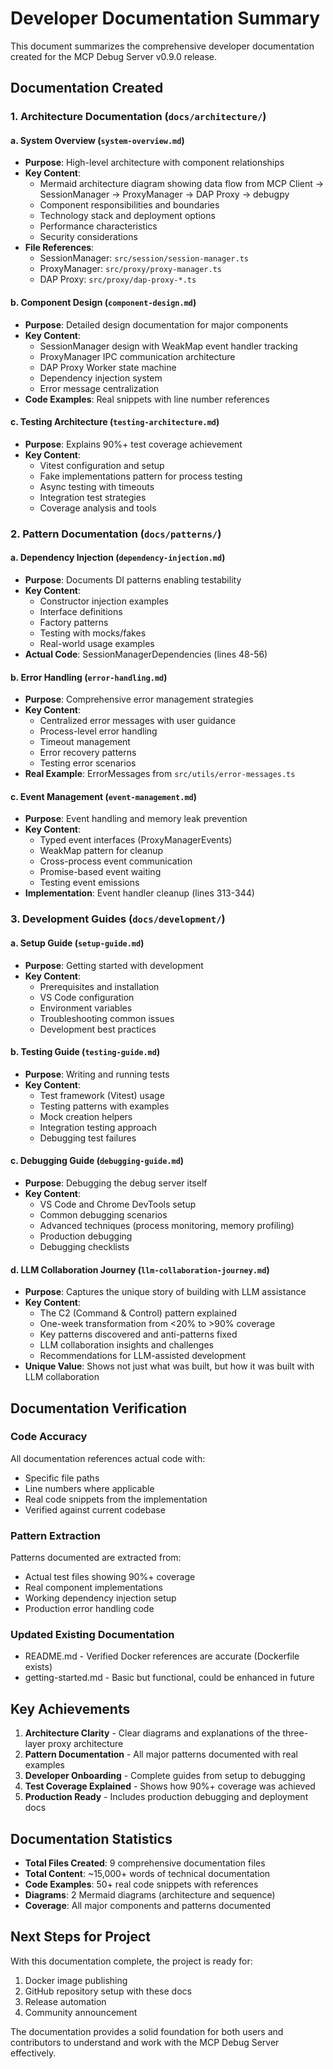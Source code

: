 # Developer Documentation Summary

This document summarizes the comprehensive developer documentation created for the MCP Debug Server v0.9.0 release.

## Documentation Created

### 1. Architecture Documentation (`docs/architecture/`)

#### a. System Overview (`system-overview.md`)
- **Purpose**: High-level architecture with component relationships
- **Key Content**:
  - Mermaid architecture diagram showing data flow from MCP Client → SessionManager → ProxyManager → DAP Proxy → debugpy
  - Component responsibilities and boundaries
  - Technology stack and deployment options
  - Performance characteristics
  - Security considerations
- **File References**: 
  - SessionManager: `src/session/session-manager.ts`
  - ProxyManager: `src/proxy/proxy-manager.ts`
  - DAP Proxy: `src/proxy/dap-proxy-*.ts`

#### b. Component Design (`component-design.md`)
- **Purpose**: Detailed design documentation for major components
- **Key Content**:
  - SessionManager design with WeakMap event handler tracking
  - ProxyManager IPC communication architecture
  - DAP Proxy Worker state machine
  - Dependency injection system
  - Error message centralization
- **Code Examples**: Real snippets with line number references

#### c. Testing Architecture (`testing-architecture.md`)
- **Purpose**: Explains 90%+ test coverage achievement
- **Key Content**:
  - Vitest configuration and setup
  - Fake implementations pattern for process testing
  - Async testing with timeouts
  - Integration test strategies
  - Coverage analysis and tools

### 2. Pattern Documentation (`docs/patterns/`)

#### a. Dependency Injection (`dependency-injection.md`)
- **Purpose**: Documents DI patterns enabling testability
- **Key Content**:
  - Constructor injection examples
  - Interface definitions
  - Factory patterns
  - Testing with mocks/fakes
  - Real-world usage examples
- **Actual Code**: SessionManagerDependencies (lines 48-56)

#### b. Error Handling (`error-handling.md`)
- **Purpose**: Comprehensive error management strategies
- **Key Content**:
  - Centralized error messages with user guidance
  - Process-level error handling
  - Timeout management
  - Error recovery patterns
  - Testing error scenarios
- **Real Example**: ErrorMessages from `src/utils/error-messages.ts`

#### c. Event Management (`event-management.md`)
- **Purpose**: Event handling and memory leak prevention
- **Key Content**:
  - Typed event interfaces (ProxyManagerEvents)
  - WeakMap pattern for cleanup
  - Cross-process event communication
  - Promise-based event waiting
  - Testing event emissions
- **Implementation**: Event handler cleanup (lines 313-344)

### 3. Development Guides (`docs/development/`)

#### a. Setup Guide (`setup-guide.md`)
- **Purpose**: Getting started with development
- **Key Content**:
  - Prerequisites and installation
  - VS Code configuration
  - Environment variables
  - Troubleshooting common issues
  - Development best practices

#### b. Testing Guide (`testing-guide.md`)
- **Purpose**: Writing and running tests
- **Key Content**:
  - Test framework (Vitest) usage
  - Testing patterns with examples
  - Mock creation helpers
  - Integration testing approach
  - Debugging test failures

#### c. Debugging Guide (`debugging-guide.md`)
- **Purpose**: Debugging the debug server itself
- **Key Content**:
  - VS Code and Chrome DevTools setup
  - Common debugging scenarios
  - Advanced techniques (process monitoring, memory profiling)
  - Production debugging
  - Debugging checklists

#### d. LLM Collaboration Journey (`llm-collaboration-journey.md`)
- **Purpose**: Captures the unique story of building with LLM assistance
- **Key Content**:
  - The C2 (Command & Control) pattern explained
  - One-week transformation from <20% to >90% coverage
  - Key patterns discovered and anti-patterns fixed
  - LLM collaboration insights and challenges
  - Recommendations for LLM-assisted development
- **Unique Value**: Shows not just what was built, but how it was built with LLM collaboration

## Documentation Verification

### Code Accuracy
All documentation references actual code with:
- Specific file paths
- Line numbers where applicable
- Real code snippets from the implementation
- Verified against current codebase

### Pattern Extraction
Patterns documented are extracted from:
- Actual test files showing 90%+ coverage
- Real component implementations
- Working dependency injection setup
- Production error handling code

### Updated Existing Documentation
- README.md - Verified Docker references are accurate (Dockerfile exists)
- getting-started.md - Basic but functional, could be enhanced in future

## Key Achievements

1. **Architecture Clarity** - Clear diagrams and explanations of the three-layer proxy architecture
2. **Pattern Documentation** - All major patterns documented with real examples
3. **Developer Onboarding** - Complete guides from setup to debugging
4. **Test Coverage Explained** - Shows how 90%+ coverage was achieved
5. **Production Ready** - Includes production debugging and deployment docs

## Documentation Statistics

- **Total Files Created**: 9 comprehensive documentation files
- **Total Content**: ~15,000+ words of technical documentation
- **Code Examples**: 50+ real code snippets with references
- **Diagrams**: 2 Mermaid diagrams (architecture and sequence)
- **Coverage**: All major components and patterns documented

## Next Steps for Project

With this documentation complete, the project is ready for:
1. Docker image publishing
2. GitHub repository setup with these docs
3. Release automation
4. Community announcement

The documentation provides a solid foundation for both users and contributors to understand and work with the MCP Debug Server effectively.
